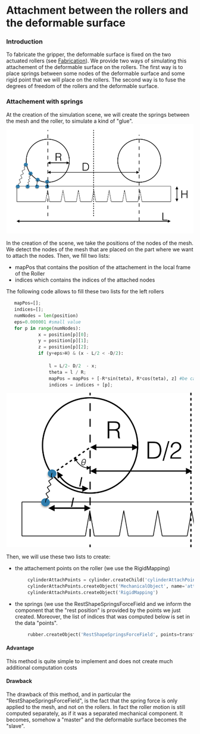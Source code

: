 
Attachment between the rollers and the deformable surface
=======================
### Introduction

To fabricate the gripper, the deformable surface is fixed on the two actuated rollers (see [Fabrication](fabrication.md)).
We provide two ways of simulating this attachement of the deformable surface on the rollers.
The first way is to place springs between some nodes of the deformable surface and some rigid point that we will place on the rollers. 
The second way is to fuse the degrees of freedom of the rollers and the deformable surface.


### Attachement with springs
At the creation of the simulation scene, we will create the springs between the mesh and the roller, to simulate a kind of "glue". 
![Attach_concept](../images/Attach_1.tiff)

In the creation of the scene, we take the positions of the nodes of the mesh. We detect the nodes of the mesh that are placed on the part where we want to attach the nodes. Then, we fill two lists:
* mapPos that contains the position of the attachement in the local frame of the Roller
* indices which contains the indices of the attached nodes

The following code allows to fill these two lists for the left rollers
```python
   mapPos=[];
   indices=[];
   numNodes = len(position)
   eps=0.000001 #small value
   for p in range(numNodes):
            x = position[p][0];
            y = position[p][1];
            z = position[p][2];
            if (y+eps>H) & (x - L/2 < -D/2):
                
                l = L/2- D/2  - x; 
                theta = l / R;
                mapPos = mapPos + [-R*sin(teta), R*cos(teta), z] #be carreful of possible initial rotation of the rollers
                indices = indices + [p];
```

![Attach_concept](../images/Attach_2.tiff)

Then, we will use these two lists to create:
* the attachement points on the roller (we use the RigidMapping)
```python
        cylinderAttachPoints = cylinder.createChild('cylinderAttachPoints')
        cylinderAttachPoints.createObject('MechanicalObject', name='attachPointsMO', position = transformTableInString(mapPos))
        cylinderAttachPoints.createObject('RigidMapping')
```

* the springs (we use the RestShapeSpringsForceField and we inform the component that the "rest position" is provided by the points we just created. Moreover, the list of indices that was computed below is set in the data "points".
```python
        rubber.createObject('RestShapeSpringsForceField', points=transformTableInString(indices), stiffness='1000', external_rest_shape='../cylinder/cylinderAttachPoints/attachPointsMO')
```

#### Advantage
This method is quite simple to implement and does not create much additional computation costs

#### Drawback
The drawback of this method, and in particular the "RestShapeSpringsForceField", is the fact that the spring force is only applied to the mesh, and not on the rollers. In fact the roller motion is still computed separately, as if it was a separated mechanical component. It becomes, somehow a "master" and the deformable surface becomes the "slave".



            
